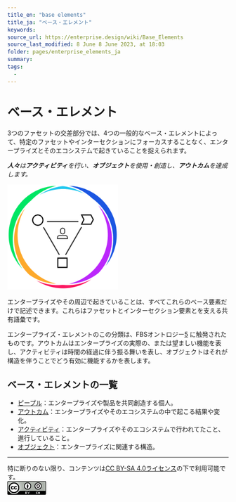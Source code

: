 ```yaml
---
title_en: "base elements"
title_ja: "ベース・エレメント"
keywords: 
source_url: https://enterprise.design/wiki/Base_Elements
source_last_modified: 8 June 8 June 2023, at 18:03
folder: pages/enterprise_elements_ja
summary:
tags: 
  - 
---
```

# ベース・エレメント
3つのファセットの交差部分では、4つの一般的なベース・エレメントによって、特定のファセットやインターセクションにフォーカスすることなく、エンタープライズとそのエコシステムで起きていることを捉えられます。

_**人々**は**アクティビティ**を行い、**オブジェクト**を使用・創造し、**アウトカム**を達成します。_

<img src="https://github.com/Yoshiyuki-iasa/EDGY23_ja/blob/main/media/Enterprise-Base-Elements.png?raw=true" width="50%">

エンタープライズやその周辺で起きていることは、すべてこれらのベース要素だけで記述できます。これらはファセットとインターセクション要素とを支える共有語彙です。

エンタープライズ・エレメントのこの分類は、FBSオントロジー[5](/pages/references_ja.md#references) に触発されたものです。アウトカムはエンタープライズの実際の、または望ましい機能を表し、アクティビティは時間の経過に伴う振る舞いを表し、オブジェクトはそれが構造を伴うことでどう有効に機能するかを表します。

## ベース・エレメントの一覧
- [ピープル](people_ja.md)：エンタープライズや製品を共同創造する個人。
- [アウトカム](outcome_ja.md)：エンタープライズやそのエコシステムの中で起こる結果や変化。
- [アクティビティ](activity_ja.md)：エンタープライズやそのエコシステムで行われてたこと、進行していること。
- [オブジェクト](object_ja.md)：エンタープライズに関連する構造。

---
特に断りのない限り、コンテンツは[CC BY-SA 4.0ライセンス](/pages/license_ja.md)の下で利用可能です。
<br><a href="/pages/license_ja.md"> <img src="https://github.com/Yoshiyuki-iasa/EDGY23_ja/blob/main/media/cc.png?raw=true" alt="CC logo"></a>
